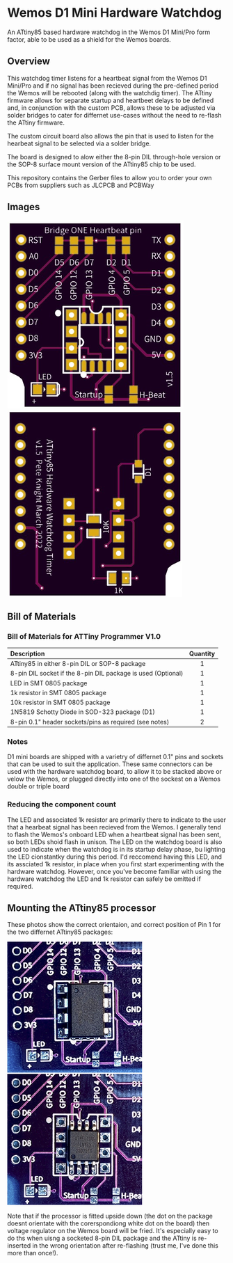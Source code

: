 # Wemos D1 Mini Hardware Watchdog
An ATtiny85 based hardware watchdog in the Wemos D1 Mini/Pro form factor, able to be used as a shield for the Wemos boards. 

## Overview
This watchdog timer listens for a heartbeat signal from the Wemos D1 Mini/Pro and if no signal has been recieved during the 
pre-defined period the Wemos will be rebooted (along with the watchdig timer).
The ATtiny firmware allows for separate startup and heartbeet delays to be defined and, in conjunction with the custom PCB, allows
these to be adjusted via solder bridges to cater for differnet use-cases without the need to re-flash the ATtiny firmware.

The custom circuit board also allows the pin that is used to listen for the hearbeat signal to be selected via a solder bridge.

The board is designed to alow either the 8-pin DIL through-hole version or the SOP-8 surface mount version of the ATtiny85 chip to be used.  

This repository contains the Gerber files to allow you to order your own PCBs from suppliers such as
JLCPCB and PCBWay

## Images
![PCB Front](https://github.com/Peterkn2001/Wemos-D1-Mini-Hardware-Watchdog/blob/main/images/Watchdog_PCB_v1.5_Front.jpg)
![Completed PCB](https://github.com/Peterkn2001/Wemos-D1-Mini-Hardware-Watchdog/blob/main/images/Watchdog_PCB_v1.5_Back.jpg)

## Bill of Materials

### Bill of Materials for ATTiny Programmer V1.0

Description | Quantity
:--- | :---:
ATtiny85 in either 8-pin DIL or SOP-8 package | 1
8-pin DIL socket if the 8-pin DIL package is used (Optional) | 1
LED in SMT 0805 package | 1
1k resistor in SMT 0805 package | 1
10k resistor in SMT 0805 package | 1
1N5819 Schotty Diode in SOD-323 package (D1) | 1
8-pin 0.1" header sockets/pins as required (see notes) | 2


### Notes
D1 mini boards are shipped with a varietry of differnet 0.1" pins and sockets that can be used to suit the application.
These same connectors can be used with the hardware watchdog board, to allow it to be stacked above or velow the Wemos,
or plugged directly into one of the sockest on a Wemos double or triple board

### Reducing the component count
The LED and associated 1k resistor are primarily there to indicate to the user that a hearbeat signal has been recieved from the Wemos.
I generally tend to flash the Wemos's onboard LED when a heartbeat signal has been sent, so both LEDs shoid flash in unison.
The LED on the watchdog board is also used to indicate when the watchdog is in its startup delay phase, bu lighting the LED cionstantky during this period.
I'd reccomend having this LED, and its assciated 1k resistor, in place when you first start experimenting with the hardware watchdog.
However, once you've become familiar with using the hardware watchdog the LED and 1k resistor can safely be omitted if required.

## Mounting the ATtiny85 processor

These photos show the correct orientaion, and correct position of Pin 1 for the two differnet ATtiny85 packages:

![DIL](https://github.com/Peterkn2001/Wemos-D1-Mini-Hardware-Watchdog/blob/main/images/8-pin_DIL.jpg)
![SOP-8 Front](https://github.com/Peterkn2001/Wemos-D1-Mini-Hardware-Watchdog/blob/main/images/SOP-8.jpg)

Note that if the processor is fitted upside down (the dot on the package doesnt orientate with the corerspondiong white dot on the board)
then voltage regulator on the Wemos board will be fried.
It's especially easy to do ths when uisng a socketed 8-pin DIL package and the ATtiny is re-inserted in the wrong orientation after re-flashing
(trust me, I've done this more than once!).



